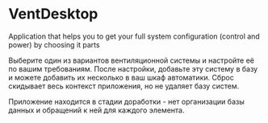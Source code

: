 # VentDesktop
Application that helps you to get your full system configuration (control and power) by choosing it parts

Выберите один из вариантов вентиляционной системы и настройте её по вашим требованиям. После настройки, добавьте эту систему в базу и можете
добавить их несколько в ваш шкаф автоматики. Сброс скидывает весь контекст приложения, но не удаляет базу систем. 

Приложение находится в стадии доработки - нет организации базы данных и обращений к ней для каждого элемента.
